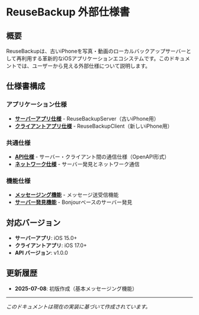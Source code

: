 # ReuseBackup 外部仕様書

## 概要

ReuseBackupは、古いiPhoneを写真・動画のローカルバックアップサーバーとして再利用する革新的なiOSアプリケーションエコシステムです。このドキュメントでは、ユーザーから見える外部仕様について説明します。

## 仕様書構成

### アプリケーション仕様
- **[サーバーアプリ仕様](./server/README.md)** - ReuseBackupServer（古いiPhone用）
- **[クライアントアプリ仕様](./client/README.md)** - ReuseBackupClient（新しいiPhone用）

### 共通仕様
- **[API仕様](../../api/reuse-backup-server-api.yaml)** - サーバー・クライアント間の通信仕様（OpenAPI形式）
- **[ネットワーク仕様](./network/README.md)** - サーバー発見とネットワーク通信

### 機能仕様
- **[メッセージング機能](./features/messaging.md)** - メッセージ送受信機能
- **[サーバー発見機能](./features/server-discovery.md)** - Bonjourベースのサーバー発見

## 対応バージョン

- **サーバーアプリ**: iOS 15.0+
- **クライアントアプリ**: iOS 17.0+  
- **API バージョン**: v1.0.0

## 更新履歴

- **2025-07-08**: 初版作成（基本メッセージング機能）

---

*このドキュメントは現在の実装に基づいて作成されています。*